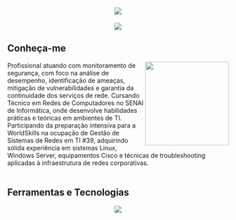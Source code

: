 <h1 align="center">
  <img src="https://capsule-render.vercel.app/api?type=waving&height=300&color=063970&text=Yuri%20Santini🌐&section=header&textBg=false&fontColor=9e9c9c&fontSize=85&animation=scaleIn">
</h1>

<p align="center">
  <img src="https://readme-typing-svg.herokuapp.com?font=Fira+Code&weight=600&duration=1000&pause=2000&color=9E9C9C&center=true&vCenter=true&width=435&lines=Network+Engineer%7CNetwork+Automation;SysAdmin;Monitoring%7CSOC">
</p>

## Conheça-me

<img align="right" height="190" src="https://images.pexels.com/photos/17489155/pexels-photo-17489155/free-photo-of-tecnologia-monitor-monitorar-dispositivo.jpeg?auto=compress&cs=tinysrgb&w=1260&h=750&dpr=2">

Profissional atuando com monitoramento de segurança, com foco na análise de desempenho, identificação de ameaças, mitigação de vulnerabilidades e
garantia da continuidade dos serviços de rede. Cursando Técnico em Redes de Computadores no SENAI de Informática, onde desenvolve habilidades práticas
e teóricas em ambientes de TI. Participando da preparação intensiva para a WorldSkills na ocupação de Gestão de Sistemas de Redes em TI #39, 
adquirindo sólida experiência em sistemas Linux, Windows Server, equipamentos Cisco e técnicas de troubleshooting aplicadas à infraestrutura de redes corporativas.
<br><br>

## Ferramentas e Tecnologias

<p align="center">
  <img src="https://skillicons.dev/icons?i=bash,git,grafana,linux,debian,mint,nginx,powershell,pycharm,vim,raspberrypi,redhat,ubuntu,vscode,windows">
</p>

